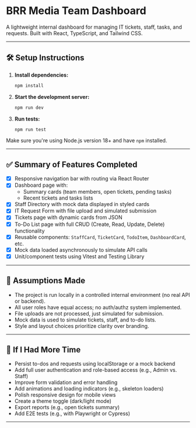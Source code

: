 # BRR Media Team Dashboard

A lightweight internal dashboard for managing IT tickets, staff, tasks, and requests. Built with React, TypeScript, and Tailwind CSS.

---

## 🛠 Setup Instructions

1. **Install dependencies:**

   ```bash
   npm install
   ```

2. **Start the development server:**

   ```bash
   npm run dev
   ```

3. **Run tests:**

   ```bash
   npm run test
   ```

Make sure you're using Node.js version 18+ and have `npm` installed.

---

## ✅ Summary of Features Completed

- [x] Responsive navigation bar with routing via React Router
- [x] Dashboard page with:
  - Summary cards (team members, open tickets, pending tasks)
  - Recent tickets and tasks lists
- [x] Staff Directory with mock data displayed in styled cards
- [x] IT Request Form with file upload and simulated submission
- [x] Tickets page with dynamic cards from JSON
- [x] To-Do List page with full CRUD (Create, Read, Update, Delete) functionality
- [x] Reusable components: `StaffCard`, `TicketCard`, `TodoItem`, `DashboardCard`, etc.
- [x] Mock data loaded asynchronously to simulate API calls
- [x] Unit/component tests using Vitest and Testing Library

---

## 🧠 Assumptions Made

- The project is run locally in a controlled internal environment (no real API or backend).
- All user roles have equal access; no auth/authz system implemented.
- File uploads are not processed, just simulated for submission.
- Mock data is used to simulate tickets, staff, and to-do lists.
- Style and layout choices prioritize clarity over branding.

---

## 🚀 If I Had More Time

- Persist to-dos and requests using localStorage or a mock backend
- Add full user authentication and role-based access (e.g., Admin vs. Staff)
- Improve form validation and error handling
- Add animations and loading indicators (e.g., skeleton loaders)
- Polish responsive design for mobile views
- Create a theme toggle (dark/light mode)
- Export reports (e.g., open tickets summary)
- Add E2E tests (e.g., with Playwright or Cypress)

---
